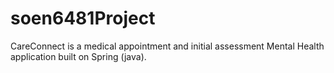 # soen6481Project

CareConnect is a medical appointment and initial assessment Mental Health application built on Spring (java).
